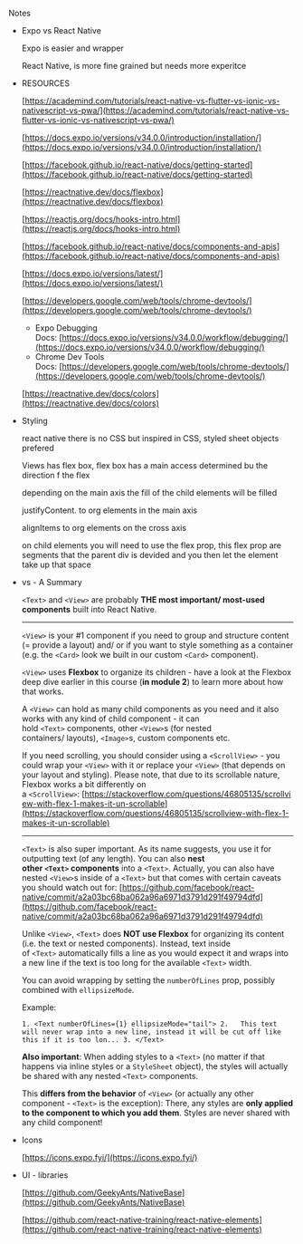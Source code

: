 Notes

- Expo vs React Native

    Expo is easier and wrapper

    React Native, is more fine grained but needs more experitce 

- RESOURCES

    [https://academind.com/tutorials/react-native-vs-flutter-vs-ionic-vs-nativescript-vs-pwa/](https://academind.com/tutorials/react-native-vs-flutter-vs-ionic-vs-nativescript-vs-pwa/)

    [https://docs.expo.io/versions/v34.0.0/introduction/installation/](https://docs.expo.io/versions/v34.0.0/introduction/installation/) 

    [https://facebook.github.io/react-native/docs/getting-started](https://facebook.github.io/react-native/docs/getting-started) 

    [https://reactnative.dev/docs/flexbox](https://reactnative.dev/docs/flexbox)

    [https://reactjs.org/docs/hooks-intro.html](https://reactjs.org/docs/hooks-intro.html)

    [https://facebook.github.io/react-native/docs/components-and-apis](https://facebook.github.io/react-native/docs/components-and-apis) 

    [https://docs.expo.io/versions/latest/](https://docs.expo.io/versions/latest/)

    [https://developers.google.com/web/tools/chrome-devtools/](https://developers.google.com/web/tools/chrome-devtools/) 

    - Expo Debugging Docs: [https://docs.expo.io/versions/v34.0.0/workflow/debugging/](https://docs.expo.io/versions/v34.0.0/workflow/debugging/)
    - Chrome Dev Tools Docs: [https://developers.google.com/web/tools/chrome-devtools/](https://developers.google.com/web/tools/chrome-devtools/)

    [https://reactnative.dev/docs/colors](https://reactnative.dev/docs/colors) 

- Styling

    react native there is no CSS but inspired in CSS, styled sheet objects prefered

    Views has flex box, flex box has a main access determined bu the direction f the flex

    depending on the main axis the fill of the child elements will be filled

    justifyContent. to org elements in the main axis

    alignItems to org elements on the cross axis

    on child elements you will need to use the flex prop, this flex prop are segments that the parent div is devided and you then let the element take up that space 

- <View> vs <Text> - A Summary

    `<Text>` and `<View>` are probably **THE most important/ most-used components** built into React Native.

    - --

    `<View>` is your #1 component if you need to group and structure content (= provide a layout) and/ or if you want to style something as a container (e.g. the `<Card>` look we built in our custom `<Card>` component).

    `<View>` uses **Flexbox** to organize its children - have a look at the Flexbox deep dive earlier in this course (**in module 2**) to learn more about how that works.

    A `<View>` can hold as many child components as you need and it also works with any kind of child component - it can hold `<Text>` components, other `<View>`s (for nested containers/ layouts), `<Image>`s, custom components etc.

    If you need scrolling, you should consider using a `<ScrollView>` - you could wrap your `<View>` with it or replace your `<View>` (that depends on your layout and styling). Please note, that due to its scrollable nature, Flexbox works a bit differently on a `<ScrollView>`: [https://stackoverflow.com/questions/46805135/scrollview-with-flex-1-makes-it-un-scrollable](https://stackoverflow.com/questions/46805135/scrollview-with-flex-1-makes-it-un-scrollable)

    - --

    `<Text>` is also super important. As its name suggests, you use it for outputting text (of any length). You can also **nest other `<Text>` components** into a `<Text>`. Actually, you can also have nested `<View>`s inside of a `<Text>` but that comes with certain caveats you should watch out for: [https://github.com/facebook/react-native/commit/a2a03bc68ba062a96a6971d3791d291f49794dfd](https://github.com/facebook/react-native/commit/a2a03bc68ba062a96a6971d3791d291f49794dfd)

    Unlike `<View>`, `<Text>` does **NOT use Flexbox** for organizing its content (i.e. the text or nested components). Instead, text inside of `<Text>` automatically fills a line as you would expect it and wraps into a new line if the text is too long for the available `<Text>` width.

    You can avoid wrapping by setting the `numberOfLines` prop, possibly combined with `ellipsizeMode`.

    Example:

    `1. <Text numberOfLines={1} ellipsizeMode="tail">
    2.   This text will never wrap into a new line, instead it will be cut off like this if it is too lon...
    3. </Text>`

    **Also important**: When adding styles to a `<Text>` (no matter if that happens via inline styles or a `StyleSheet` object), the styles will actually be shared with any nested `<Text>` components.

    This **differs from the behavior** of `<View>` (or actually any other component - `<Text>` is the exception): There, any styles are **only applied to the component to which you add them**. Styles are never shared with any child component!

- Icons

    [https://icons.expo.fyi/](https://icons.expo.fyi/)

- UI - libraries

    [https://github.com/GeekyAnts/NativeBase](https://github.com/GeekyAnts/NativeBase)

    [https://github.com/react-native-training/react-native-elements](https://github.com/react-native-training/react-native-elements)
